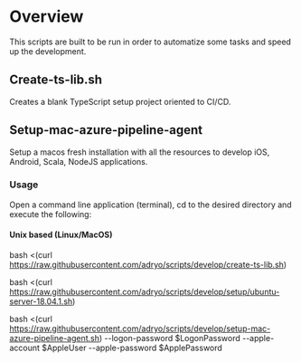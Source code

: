 # Overview

This scripts are built to be run in order to automatize some tasks and speed up the development.

## Create-ts-lib.sh

Creates a blank TypeScript setup project oriented to CI/CD.

## Setup-mac-azure-pipeline-agent
Setup a macos fresh installation with all the resources to develop iOS, Android, Scala, NodeJS applications.

### Usage
Open a command line application (terminal), cd to the desired directory and execute the following:

#### Unix based (Linux/MacOS)

bash <(curl https://raw.githubusercontent.com/adryo/scripts/develop/create-ts-lib.sh)

bash <(curl https://raw.githubusercontent.com/adryo/scripts/develop/setup/ubuntu-server-18.04.1.sh)

bash <(curl https://raw.githubusercontent.com/adryo/scripts/develop/setup-mac-azure-pipeline-agent.sh) --logon-password $LogonPassword --apple-account $AppleUser --apple-password $ApplePassword
